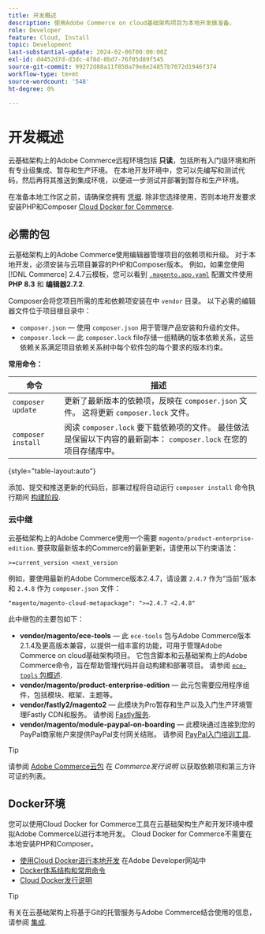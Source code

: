 ```yaml
---
title: 开发概述
description: 使用Adobe Commerce on cloud基础架构项目为本地开发做准备。
role: Developer
feature: Cloud, Install
topic: Development
last-substantial-update: 2024-02-06T00:00:00Z
exl-id: d4452d7d-d3dc-4f8d-8bd7-76f05d89f545
source-git-commit: 99272d08a11f850a79e8e24857b7072d1946f374
workflow-type: tm+mt
source-wordcount: '548'
ht-degree: 0%

---
```


# 开发概述

云基础架构上的Adobe Commerce远程环境包括 **只读**，包括所有入门级环境和所有专业级集成、暂存和生产环境。 在本地开发环境中，您可以先编写和测试代码，然后再将其推送到集成环境，以便进一步测试并部署到暂存和生产环境。

在准备本地工作区之前，请确保您拥有 [凭据](../../get-started/prepare-workspace.md). 除非您选择使用，否则本地开发要求安装PHP和Composer [Cloud Docker for Commerce](#docker-environment).

## 必需的包

云基础架构上的Adobe Commerce使用编辑器管理项目的依赖项和升级。 对于本地开发，必须安装与云项目兼容的PHP和Composer版本。 例如，如果您使用 [!DNL Commerce] 2.4.7云模板，您可以看到 [`.magento.app.yaml`](https://github.com/magento/magento-cloud/blob/2.4.7/.magento.app.yaml) 配置文件使用 **PHP 8.3** 和 **编辑器2.7.2**.

Composer会将您项目所需的库和依赖项安装在中 `vendor` 目录。 以下必需的编辑器文件位于项目根目录中：

- `composer.json` — 使用 `composer.json` 用于管理产品安装和升级的文件。
- `composer.lock` — 此 `composer.lock` file存储一组精确的版本依赖关系，这些依赖关系满足项目依赖关系树中每个软件包的每个要求的版本约束。

**常用命令：**

| 命令 | 描述 |
|--------------------|----------------------------------------------------------------------------------------------------------------------------------------------------------|
| `composer update` | 更新了最新版本的依赖项，反映在 `composer.json` 文件。 这将更新 `composer.lock` 文件。 |
| `composer install` | 阅读 `composer.lock` 要下载依赖项的文件。 最佳做法是保留以下内容的最新副本： `composer.lock` 在您的项目存储库中。 |

{style="table-layout:auto"}

添加、提交和推送更新的代码后，部署过程将自动运行 `composer install` 命令执行期间 [构建阶段](../deploy/process.md#build-phase-build-phase).

### 云中继

云基础架构上的Adobe Commerce使用一个需要 `magento/product-enterprise-edition`. 要获取最新版本的Commerce的最新更新，请使用以下约束语法：

```text
>=current_version <next_version
```

例如，要使用最新的Adobe Commerce版本2.4.7，请设置 `2.4.7` 作为“当前”版本和 `2.4.8` 作为 `composer.json` 文件：

```text
"magento/magento-cloud-metapackage": ">=2.4.7 <2.4.8"
```

此中继包的主要包如下：

- **vendor/magento/ece-tools** — 此 `ece-tools` 包与Adobe Commerce版本2.1.4及更高版本兼容，以提供一组丰富的功能，可用于管理Adobe Commerce on cloud基础架构项目。 它包含脚本和云基础架构上的Adobe Commerce命令，旨在帮助管理代码并自动构建和部署项目。 请参阅 [`ece-tools` 包概述](../dev-tools/package-overview.md).
- **vendor/magento/product-enterprise-edition** — 此元包需要应用程序组件，包括模块、框架、主题等。
- **vendor/fastly2/magento2** — 此模块为Pro暂存和生产以及入门生产环境管理Fastly CDN和服务。 请参阅 [Fastly服务](/help/cloud-guide/cdn/fastly.md#fastly-cdn-module-for-magento-2).
- **vendor/magento/module-paypal-on-boarding** — 此模块通过连接到您的PayPal商家帐户来提供PayPal支付网关结账。 请参阅 [PayPal入门培训工具](../store/paypal.md).

>[!TIP]
>
>请参阅 [Adobe Commerce云包](/help/cloud-guide/release-notes/cloud-packages.md) 在 _Commerce发行说明_ 以获取依赖项和第三方许可证的列表。

## Docker环境

您可以使用Cloud Docker for Commerce工具在云基础架构生产和开发环境中模拟Adobe Commerce以进行本地开发。 Cloud Docker for Commerce不需要在本地安装PHP和Composer。

- [使用Cloud Docker进行本地开发](https://developer.adobe.com/commerce/cloud-tools/docker/setup/) 在Adobe Developer网站中
- [Docker体系结构和常用命令](../dev-tools/cloud-docker.md)
- [Cloud Docker发行说明](../release-notes/cloud-docker.md)

>[!TIP]
>
>有关在云基础架构上将基于Git的托管服务与Adobe Commerce结合使用的信息，请参阅 [集成](../integrations/overview.md).
